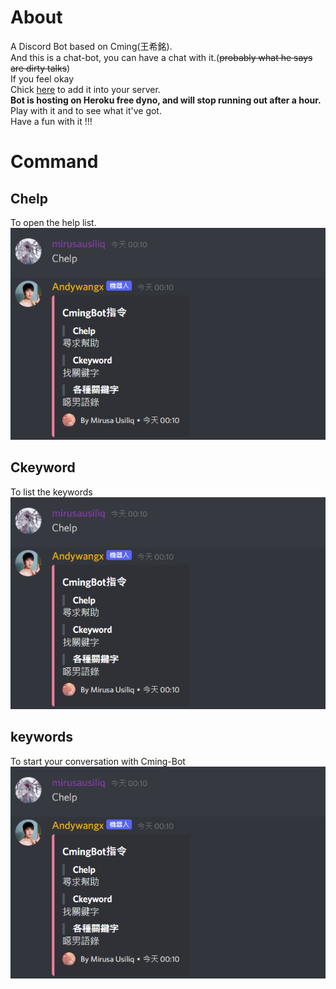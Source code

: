 # About
A Discord Bot based on Cming(王希銘).<br>
And this is a chat-bot, you can have a chat with it.(~~probably what he says are dirty talks~~)<br>
If you feel okay<br>
Chick [here](https://discord.com/api/oauth2/authorize?client_id=699626770047172711&permissions=0&scope=bot) to add it into your server.<br>
**Bot is hosting on Heroku free dyno, and will stop running out after a hour.**<br>
Play with it and to see what it've got.<br>
Have a fun with it !!!<br>

# Command

## Chelp
To open the help list.<br>
![perview](Chelp.png)<br>

## Ckeyword
To list the keywords<br>
![perview](Chelp.png)<br>

## keywords
To start your conversation with Cming-Bot<br>
![perview](Chelp.png)<br>
